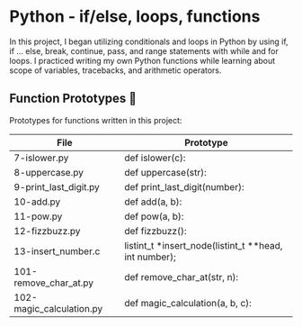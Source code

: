 # Python - if/else, loops, functions
In this project, I began utilizing conditionals and loops in Python by using if, if ... else, break, continue, pass, and range statements with while and for loops. I practiced writing my own Python functions while learning about scope of variables, tracebacks, and arithmetic operators.

## Function Prototypes 💾
Prototypes for functions written in this project:

| File	|Prototype|
|-------|---------|
| 7-islower.py|	def islower(c):|
| 8-uppercase.py|	def uppercase(str):|
| 9-print_last_digit.py|	def print_last_digit(number):|
| 10-add.py|	def add(a, b):|
| 11-pow.py|	def pow(a, b):|
| 12-fizzbuzz.py|	def fizzbuzz():|
| 13-insert_number.c|	listint_t *insert_node(listint_t **head, int number);|
| 101-remove_char_at.py|	def remove_char_at(str, n):|
| 102-magic_calculation.py|	def magic_calculation(a, b, c):|
